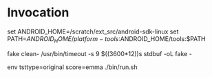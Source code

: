 # Invocation
   
set ANDROID_HOME=/scratch/ext_src/android-sdk-linux
set PATH=$ANDROID_HOME/platform-tools:$ANDROID_HOME/tools:$PATH

fake clean-<project>
/usr/bin/timeout -s 9 $((3600*12))s stdbuf -oL fake <tsttype>-<project> 

env tsttype=original score=emma ./bin/run.sh